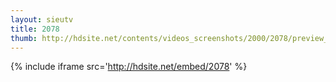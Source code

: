 ```yaml
---
layout: sieutv
title: 2078
thumb: http://hdsite.net/contents/videos_screenshots/2000/2078/preview_360p.mp4.jpg
---
```

{% include iframe src='http://hdsite.net/embed/2078' %}
 
